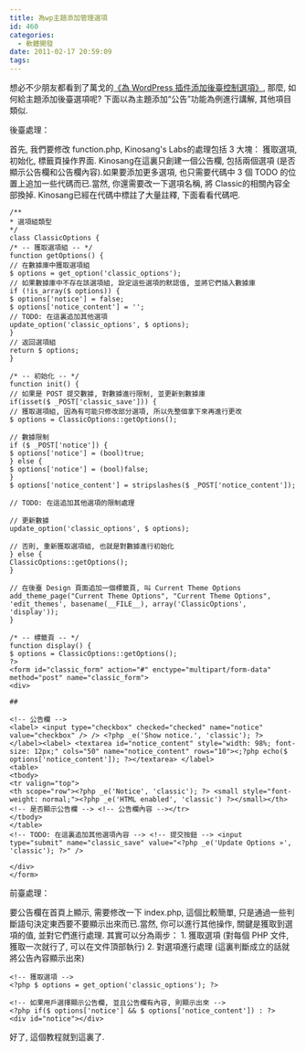 ```yaml
---
title: 為wp主題添加管理選項
id: 460
categories:
  - 軟體開發
date: 2011-02-17 20:59:09
tags:
---
```


想必不少朋友都看到了萬戈的[《為 WordPress 插件添加後臺控制選項》](http://wange.im/control-panel-for-wordpress-plugin.html), 那麼, 如何給主題添加後臺選項呢?
下面以為主題添加“公告”功能為例進行講解, 其他項目類似.

<!--more-->

後臺處理：

首先, 我們要修改 function.php, Kinosang's Labs的處理包括 3 大塊： 獲取選項, 初始化, 標籤頁操作界面. Kinosang在這裏只創建一個公告欄, 包括兩個選項 (是否顯示公告欄和公告欄內容).如果要添加更多選項, 也只需要代碼中 3 個 TODO 的位置上追加一些代碼而已.當然, 你還需要改一下選項名稱, 將 Classic的相關內容全部換掉.
Kinosang已經在代碼中標註了大量註釋, 下面看看代碼吧.

```
/**
* 選項組類型
*/
class ClassicOptions {
/* -- 獲取選項組 -- */
function getOptions() {
// 在數據庫中獲取選項組
$ options = get_option('classic_options');
// 如果數據庫中不存在該選項組, 設定這些選項的默認值, 並將它們插入數據庫
if (!is_array($ options)) {
$ options['notice'] = false;
$ options['notice_content'] = '';
// TODO: 在這裏追加其他選項
update_option('classic_options', $ options);
}
// 返回選項組
return $ options;
}

/* -- 初始化 -- */
function init() {
// 如果是 POST 提交數據, 對數據進行限制, 並更新到數據庫
if(isset($ _POST['classic_save'])) {
// 獲取選項組, 因為有可能只修改部分選項, 所以先整個拿下來再進行更改
$ options = ClassicOptions::getOptions();

// 數據限制
if ($ _POST['notice']) {
$ options['notice'] = (bool)true;
} else {
$ options['notice'] = (bool)false;
}
$ options['notice_content'] = stripslashes($ _POST['notice_content']);

// TODO: 在這追加其他選項的限制處理

// 更新數據
update_option('classic_options', $ options);

// 否則, 重新獲取選項組, 也就是對數據進行初始化
} else {
ClassicOptions::getOptions();
}

// 在後臺 Design 頁面追加一個標籤頁, 叫 Current Theme Options
add_theme_page("Current Theme Options", "Current Theme Options", 'edit_themes', basename(__FILE__), array('ClassicOptions', 'display'));
}

/* -- 標籤頁 -- */
function display() {
$ options = ClassicOptions::getOptions();
?>
<form id="classic_form" action="#" enctype="multipart/form-data" method="post" name="classic_form">
<div>

##

<!-- 公告欄 -->
<label> <input type="checkbox" checked="checked" name="notice" value="checkbox" /> /> <?php _e('Show notice.', 'classic'); ?> </label><label> <textarea id="notice_content" style="width: 98%; font-size: 12px;" cols="50" name="notice_content" rows="10"><;?php echo($ options['notice_content']); ?></textarea> </label>
<table>
<tbody>
<tr valign="top">
<th scope="row"><?php _e('Notice', 'classic'); ?> <small style="font-weight: normal;"><?php _e('HTML enabled', 'classic') ?></small></th>
<!-- 是否顯示公告欄 --> <!-- 公告欄內容 --></tr>
</tbody>
</table>
<!-- TODO: 在這裏追加其他選項內容 --> <!-- 提交按鈕 --> <input type="submit" name="classic_save" value="<?php _e('Update Options »', 'classic'); ?>" />

</div>
</form>
```

前臺處理：

要公告欄在首頁上顯示, 需要修改一下 index.php, 這個比較簡單, 只是通過一些判斷語句決定東西要不要顯示出來而已.當然, 你可以進行其他操作, 關鍵是獲取到選項的值, 並對它們進行處理.
其實可以分為兩步：
1\. 獲取選項 (對每個 PHP 文件, 獲取一次就行了, 可以在文件頂部執行)
2\. 對選項進行處理 (這裏判斷成立的話就將公告內容顯示出來)

```
<!-- 獲取選項 -->
<?php $ options = get_option('classic_options'); ?>

<!-- 如果用戶選擇顯示公告欄, 並且公告欄有內容, 則顯示出來 -->
<?php if($ options['notice'] && $ options['notice_content']) : ?>
<div id="notice"></div>
```

好了, 這個教程就到這裏了.
